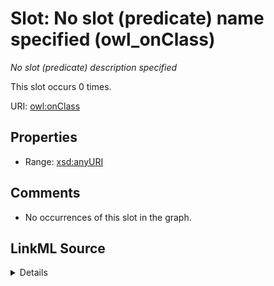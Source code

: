 

# Slot: No slot (predicate) name specified (owl_onClass)


_No slot (predicate) description specified_






This slot occurs 0 times.


URI: [owl:onClass](http://www.w3.org/2002/07/owl#onClass)



<!-- no inheritance hierarchy -->








## Properties

* Range: [xsd:anyURI](http://www.w3.org/2001/XMLSchema#anyURI)





## Comments

* No occurrences of this slot in the graph.



## LinkML Source

<details>

```yaml
name: owl_onClass
annotations:
  count:
    tag: count
    value: 0
description: No slot (predicate) description specified
title: No slot (predicate) name specified
comments:
- No occurrences of this slot in the graph.
from_schema: hydrology-kg
rank: 1000
domain: owl_onClass
slot_uri: owl:onClass
alias: owl_onClass
range: uri

```
</details>